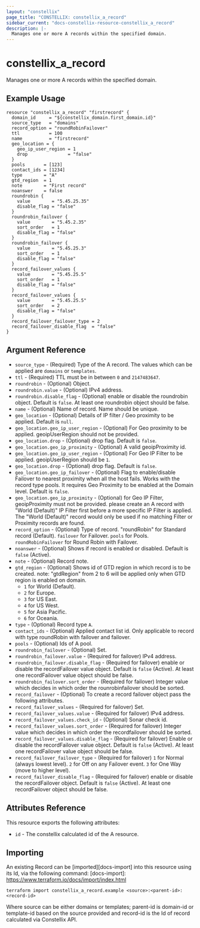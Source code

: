```yaml
---
layout: "constellix"
page_title: "CONSTELLIX: constellix_a_record"
sidebar_current: "docs-constellix-resource-constellix_a_record"
description: |-
  Manages one or more A records within the specified domain.
---
```


# constellix_a_record
Manages one or more A records within the specified domain.

## Example Usage ##

```hcl
resource "constellix_a_record" "firstrecord" {
  domain_id     = "${constellix_domain.first_domain.id}"
  source_type   = "domains"
  record_option = "roundRobinFailover"
  ttl           = 100
  name          = "firstrecord"
  geo_location = {
    geo_ip_user_region = 1
    drop               = "false"
  }
  pools       = [123]
  contact_ids = [1234]
  type        = "A"
  gtd_region  = 1
  note        = "First record"
  noanswer    = false
  roundrobin {
    value        = "5.45.25.35"
    disable_flag = "false"
  }
  roundrobin_failover {
    value        = "5.45.2.35"
    sort_order   = 1
    disable_flag = "false"
  }
  roundrobin_failover {
    value        = "5.45.25.3"
    sort_order   = 1
    disable_flag = "false"
  }
  record_failover_values {
    value        = "5.45.25.5"
    sort_order   = 1
    disable_flag = "false"
  }
  record_failover_values {
    value        = "5.45.25.5"
    sort_order   = 2
    disable_flag = "false"
  }
  record_failover_failover_type = 2
  record_failover_disable_flag  = "false"
}

```

## Argument Reference ##
* `source_type` - (Required) Type of the A record. The values which can be applied are `domains` or `templates`.
* `ttl` - (Required) TTL must be in between `0` and `2147483647`.
* `roundrobin` - (Optional) Object.
* `roundrobin.value` - (Optional) IPv4 address.
* `roundrobin.disable_flag` - (Optional) enable or disable the roundrobin object. Default is `false`. At least one roundrobin object should be false.
* `name` - (Optional) Name of record. Name should be unique.
* `geo_location` - (Optional) Details of IP filter / Geo proximity to be applied. Default is `null`.
* `geo_location.geo_ip_user_region` - (Optional) For Geo proximity to be applied. geoipUserRegion should not be provided.
* `geo_location.drop` - (Optional) drop flag. Default is `false`.
* `geo_location.geo_ip_proximity` - (Optional) A valid geoipProximity id.
* `geo_location.geo_ip_user_region` - (Optional) For Geo IP Filter to be applied. geoipUserRegion should be `1`.
* `geo_location.drop` - (Optional) drop flag. Default is `false`.
* `geo_location.geo_ip_failover` - (Optional) Flag to enable/disable Failover to nearest proximity when all the host fails. Works with the record type pools. It requires Geo Proximity to be enabled at the Domain level. Default is `false`. 
* `geo_location.geo_ip_proximity` - (Optional) for Geo IP Filter, geoipProximity must not be provided. please create an A record with "World (Default)" IP Filter first before a more specific IP Filter is applied. The "World (Default)" record would only be used if no matching Filter or Proximity records are found.
* `record_option` - (Optional) Type of record. "roundRobin" for Standard record (Default). `failover` for Failover. `pools` for Pools. `roundRobinFailover` for Round Robin with Failover.
* `noanswer` - (Optional) Shows if record is enabled or disabled. Default is `false` (Active).
* `note` - (Optional) Record note.
* `gtd_region` - (Optional) Shows id of GTD region in which record is to be created. note: "gtdRegion" from 2 to 6 will be applied only when GTD region is enabled on domain. 
  * `1` for World (Default). 
  * `2` for Europe. 
  * `3` for US East. 
  * `4` for US West. 
  * `5` for Asia Pacific. 
  * `6` for Oceania.
* `type` - (Optional) Record type `A`.
* `contact_ids` - (Optional) Applied contact list id. Only applicable to record with type roundRobin with failover and failover.
* `pools` - (Optional) Ids of A pool.
* `roundrobin_failover` - (Optional) Set.
* `roundrobin_failover.value` - (Required for failover) IPv4 address.
* `roundrobin_failover.disable_flag` - (Required for failover) enable or disable the recordFailover value object. Default is `false` (Active). At least one recordFailover value object should be false.
* `roundrobin_failover.sort_order` - (Required for failover) Integer value which decides in which order the rounrobinfailover should be sorted.
* `record_failover` - (Optional) To create a record failover object pass the following attributes.
* `record_failover_values` - (Required for failover) Set. 
* `record_failover_values.value` - (Required for failover) IPv4 address.
* `record_failover_values.check_id` - (Optional) Sonar check id.
* `record_failover_values.sort_order` - (Required for failover) Integer value which decides in which order the recordfailover should be sorted.
* `record_failover_values.disable_flag` - (Required for failover) Enable or disable the recordFailover value object. Default is `false` (Active). At least one recordFailover value object should be false.
* `record_failover_failover_type` - (Required for failover) `1` for Normal (always lowest level). `2` for Off on any Failover event. `3` for One Way (move to higher level).
* `record_failover_disable_flag` - (Required for failover) enable or disable the recordFailover object. Default is `false` (Active). At least one recordFailover object should be false.

## Attributes Reference
This resource exports the following attributes:
* `id` - The constellix calculated id of the A resource.

## Importing ##

An existing Record can be [imported][docs-import] into this resource using its Id, via the following command:
[docs-import]: https://www.terraform.io/docs/import/index.html


```
terraform import constellix_a_record.example <source>:<parent-id>:<record-id>
```

Where source can be either domains or templates; parent-id is domain-id or template-id based on the source provided and record-id is the Id of record calculated via Constellix API.
